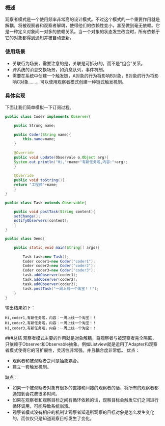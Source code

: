 ### 概述
观察者模式是一个使用频率非常高的设计模式。不过这个模式的一个重要作用就是解耦，将被观察者和观察者解耦，使得他们的依赖性变小，甚至做到毫无依赖。它是一种定义对象间一对多的依赖关系。当一个对象的状态发生改变时，所有依赖于它的对象都得到通知并被自动更新。
### 使用场景
- 关联行为场景，需要注意的是，关联是可拆分的，而不是“组合”关系。
- 跨系统的消息交换场景，如消息队列，事件机制。
- 需要在系统中创建一个触发链，A对象的行为将影响B对象，B对象的行为将影响C对象……，可以使用观察者模式创建一种链式触发机制。

### 具体实现
下面让我们简单模拟一下订阅过程。

```java
public class Coder implements Observer{

    public Strung name;
    
    public Coder(String name){
        this.name=name;
    }
    
    @Override
    public void update(Observale o,Object arg){
    System.out.println("Hi,"+name+"有新任务啦,内容:"+arg);
    }
    
    @Override
    public void toString(){
    return "工程师"+name;
    }
}
```
```java
public class Task extends Observable{

    public void postTask(String content){
    setChange();
    notifyObservers(content);
    }
}
```
```java
public class Demo{

    public static void main(String[] args){
    
        Task task=new Task();
        Coder coder1=new Coder("coder1");
        Coder coder2=new Coder("coder2");
        Coder coder3=new Coder("coder3");
        task.addObserver(coder1);
        task.addObserver(coder2);
        task.addObserver(coder3);
        task.postTask("一周上线一个淘宝！！");
    }
}
```
输出结果如下：

```
Hi,coder1,有新任务啦，内容：一周上线一个淘宝！！
Hi,coder2,有新任务啦，内容：一周上线一个淘宝！！
Hi,coder3,有新任务啦，内容：一周上线一个淘宝！！
```

###总结
观察者模式主要的作用就是对象解耦，将观察者与被观察者完全隔离，只依赖于Observer和Observable抽象。例如Listview就是运用了Adapter和观察者模式使得它的可扩展性，灵活性非常强。并且耦合度非常低。
优点：

- 观察者和被观察者之间是抽象耦合。
- 建立一套触发机制。

缺点：

- 如果一个被观察者对象有很多的直接和间接的观察者的话，将所有的观察者都通知到会花费很多时间。 
- 如果在观察者和观察目标之间有循环依赖的话，观察目标会触发它们之间进行循环调用，可能导致系统崩溃。 
- 观察者模式没有相应的机制让观察者知道所观察的目标对象是怎么发生变化的，而仅仅只是知道观察目标发生了变化。


